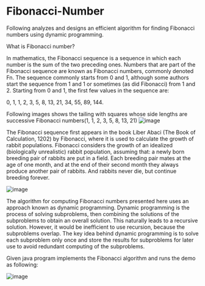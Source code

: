 # Fibonacci-Number
Following analyzes and designs an efficient algorithm for finding Fibonacci numbers using dynamic programming.


What is Fibonacci number? 

In mathematics, the Fibonacci sequence is a sequence in which each number is the sum of the two preceding ones. Numbers that are part of the Fibonacci sequence are known as Fibonacci numbers, commonly denoted Fn. The sequence commonly starts from 0 and 1, although some authors start the sequence from 1 and 1 or sometimes (as did Fibonacci) from 1 and 2. Starting from 0 and 1, the first few values in the sequence are:

0, 1, 1, 2, 3, 5, 8, 13, 21, 34, 55, 89, 144.

Following images shows the tailing with squares whose side lengths are successive Fibonacci numbers(1, 1, 2, 3, 5, 8, 13, 21)
![image](https://user-images.githubusercontent.com/24220136/231648700-542473c4-a49c-40c8-8c85-e268989e1d66.png)

The Fibonacci sequence first appears in the book Liber Abaci (The Book of Calculation, 1202) by Fibonacci, where it is used to calculate the growth of rabbit populations. Fibonacci considers the growth of an idealized (biologically unrealistic) rabbit population, assuming that: a newly born breeding pair of rabbits are put in a field. Each breeding pair mates at the age of one month, and at the end of their second month they always produce another pair of rabbits. And rabbits never die, but continue breeding forever.

![image](https://user-images.githubusercontent.com/24220136/231649248-ff005949-0320-45e5-bef7-a72fef46145a.png)

The algorithm for computing Fibonacci numbers presented here uses an approach known as dynamic programming. Dynamic programming is the process of solving subproblems, then combining the solutions of the subproblems to obtain an overall solution. This naturally leads to a recursive solution. However, it would be inefficient to use recursion, because the subproblems overlap. The key idea behind dynamic programming is to solve each subproblem only once and store the results for subproblems for later use to avoid redundant computing of the subproblems.

Given java program implements the Fibonacci algorithm and runs the demo as following:

![image](https://user-images.githubusercontent.com/24220136/231650188-e321e2b4-e96d-40eb-b5e9-6f3ba0fd8626.png)
